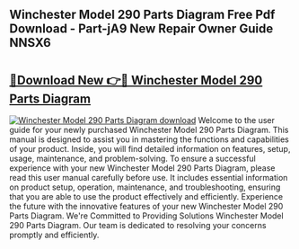 ## Winchester Model 290 Parts Diagram Free Pdf Download - Part-jA9 New Repair Owner Guide NNSX6

# <h2><a href="http://dfoju2.blite.top/?on=Winchester+Model+290+Parts+Diagram">🔗Download New 👉🔴 Winchester Model 290 Parts Diagram</a></h2>

[![Winchester Model 290 Parts Diagram download](https://i.imgur.com/lujVjoI.png)](http://dfoju2.blite.top/?on=Winchester+Model+290+Parts+Diagram)
Welcome to the user guide for your newly purchased Winchester Model 290 Parts Diagram. This manual is designed to assist you in mastering the functions and capabilities of your product. Inside, you will find detailed information on features, setup, usage, maintenance, and problem-solving. To ensure a successful experience with your new Winchester Model 290 Parts Diagram, please read this user manual carefully before use. It includes essential information on product setup, operation, maintenance, and troubleshooting, ensuring that you are able to use the product effectively and efficiently. Experience the future with the innovative features of your new Winchester Model 290 Parts Diagram. We're Committed to Providing Solutions Winchester Model 290 Parts Diagram. Our team is dedicated to resolving your concerns promptly and efficiently.
